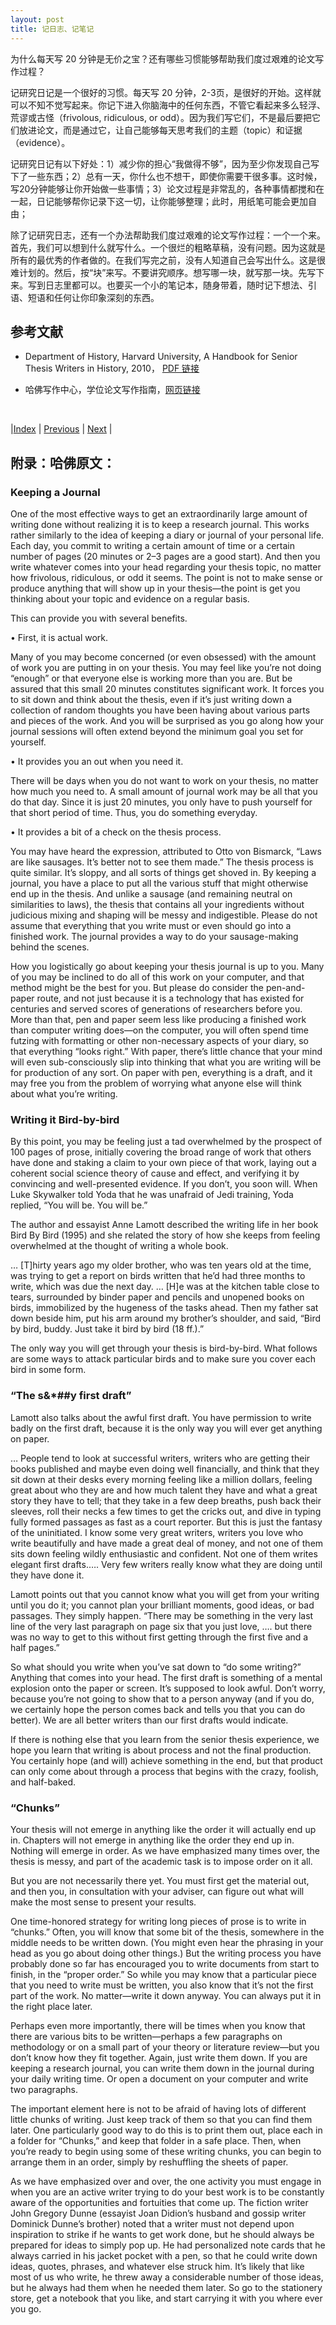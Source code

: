 ```yaml
---
layout: post
title: 记日志、记笔记
---
```


为什么每天写 20 分钟是无价之宝？还有哪些习惯能够帮助我们度过艰难的论文写作过程？

记研究日记是一个很好的习惯。每天写 20 分钟，2-3页，是很好的开始。这样就可以不知不觉写起来。你记下进入你脑海中的任何东西，不管它看起来多么轻浮、荒谬或古怪（frivolous, ridiculous, or odd）。因为我们写它们，不是最后要把它们放进论文，而是通过它，让自己能够每天思考我们的主题（topic）和证据（evidence）。

记研究日记有以下好处：1）减少你的担心“我做得不够”，因为至少你发现自己写下了一些东西；2）总有一天，你什么也不想干，即使你需要干很多事。这时候，写20分钟能够让你开始做一些事情；3）论文过程是非常乱的，各种事情都搅和在一起，日记能够帮你记录下这一切，让你能够整理；此时，用纸笔可能会更加自由；

除了记研究日志，还有一个办法帮助我们度过艰难的论文写作过程：一个一个来。首先，我们可以想到什么就写什么。一个很烂的粗略草稿，没有问题。因为这就是所有的最优秀的作者做的。在我们写完之前，没有人知道自己会写出什么。这是很难计划的。然后，按“块”来写。不要讲究顺序。想写哪一块，就写那一块。先写下来。写到日志里都可以。也要买一个小的笔记本，随身带着，随时记下想法、引语、短语和任何让你印象深刻的东西。

## 参考文献

- Department of History, Harvard University,  A Handbook for Senior Thesis Writers in History, 2010， [PDF 链接](https://writingproject.fas.harvard.edu/sites/hwpi.harvard.edu/files/hwp/files/hist_thesis_handbook_2010-11_web.pdf?m=1668053497)

- 哈佛写作中心，学位论文写作指南，[网页链接](https://writingproject.fas.harvard.edu/pages/senior-thesis-writing-guides)

<br/>

|[Index](../) | [Previous](3-6-write) | [Next](3-10-momentum) |

## 附录：哈佛原文：

### Keeping a Journal

One of the most effective ways to get an extraordinarily large amount of writing done without realizing it is to keep a research journal. This works rather similarly to the idea of keeping a diary or journal of your personal life. Each day, you commit to writing a certain amount of time or a certain number of pages (20 minutes or 2–3 pages are a good start). And then you write whatever comes into your head regarding your thesis topic, no matter how frivolous, ridiculous, or odd it seems. The point is not to make sense or produce anything that will show up in your thesis—the point is get you thinking about your topic and evidence on a regular basis.

This can provide you with several benefits.

• First, it is actual work.

Many of you may become concerned (or even obsessed) with the amount of work you are putting in on your thesis. You may feel like you’re not doing “enough” or that everyone else is working more than you are. But be assured that this small 20 minutes constitutes significant work. It forces you to sit down and think about the thesis, even if it’s just writing down a collection of random thoughts you have been having about various parts and pieces of the work. And you will be surprised as you go along how your journal sessions will often extend beyond the minimum goal you set for yourself.

• It provides you an out when you need it.

There will be days when you do not want to work on your thesis, no matter how much you need to. A small amount of journal work may be all that you do that day. Since it is just 20 minutes, you only have to push yourself for that short period of time. Thus, you do something everyday.

• It provides a bit of a check on the thesis process.

You may have heard the expression, attributed to Otto von Bismarck, “Laws are like sausages. It’s better not to see them made.” The thesis process is quite similar. It’s sloppy, and all sorts of things get shoved in. By keeping a journal, you have a place to put all the various stuff that might otherwise end up in the thesis. And unlike a sausage (and remaining neutral on similarities to laws), the thesis that contains all your ingredients without judicious mixing and shaping will be messy and indigestible. Please do not assume that everything that you write must or even should go into a finished work. The journal provides a way to do your sausage-making behind the scenes.

How you logistically go about keeping your thesis journal is up to you. Many of you may be inclined to do all of this work on your computer, and that method might be the best for you. But please do consider the pen-and-paper route, and not just because it is a technology that has existed for centuries and served scores of generations of researchers before you. More than that, pen and paper seem less like producing a finished work than computer writing does—on the computer, you will often spend time futzing with formatting or other non-necessary aspects of your diary, so that everything “looks right.” With paper, there’s little chance that your mind will even sub-consciously slip into thinking that what you are writing will be for production of any sort. On paper with pen, everything is a draft, and it may free you from the problem of worrying what anyone else will think about what you’re writing.

### Writing it Bird-by-bird

By this point, you may be feeling just a tad overwhelmed by the prospect of 100 pages of prose, initially covering the broad range of work that others have done and staking a claim to your own piece of that work, laying out a coherent social science theory of cause and effect, and verifying it by convincing and well-presented evidence. If you don’t, you soon will. When Luke Skywalker told Yoda that he was unafraid of Jedi training, Yoda replied, “You will be. You will be.”

The author and essayist Anne Lamott described the writing life in her book Bird By Bird (1995) and she related the story of how she keeps from feeling overwhelmed at the thought of writing a whole book.

… [T]hirty years ago my older brother, who was ten years old at the time, was trying to get a report on birds written that he’d had three months to write, which was due the next day. … [H]e was at the kitchen table close to tears, surrounded by binder paper and pencils and unopened books on birds, immobilized by the hugeness of the tasks ahead. Then my father sat down beside him, put his arm around my brother’s shoulder, and said, “Bird by bird, buddy. Just take it bird by bird (18 ff.).”

The only way you will get through your thesis is bird-by-bird. What follows are some ways to attack particular birds and to make sure you cover each bird in some form.

### “The s&*##y first draft”

Lamott also talks about the awful first draft. You have permission to write badly on the first draft, because it is the only way you will ever get anything on paper.

… People tend to look at successful writers, writers who are getting their books published and maybe even doing well financially, and think that they sit down at their desks every morning feeling like a million dollars, feeling great about who they are and how much talent they have and what a great story they have to tell; that they take in a few deep breaths, push back their sleeves, roll their necks a few times to get the cricks out, and dive in typing fully formed passages as fast as a court reporter. But this is just the fantasy of the uninitiated. I know some very great writers, writers you love who write beautifully and have made a great deal of money, and not one of them sits down feeling wildly enthusiastic and confident. Not one of them writes elegant first drafts.…. Very few writers really know what they are doing until they have done it.

Lamott points out that you cannot know what you will get from your writing until you do it; you cannot plan your brilliant moments, good ideas, or bad passages. They simply happen. “There may be something in the very last line of the very last paragraph on page six that you just love, …. but there was no way to get to this without first getting through the first five and a half pages.”

So what should you write when you’ve sat down to “do some writing?” Anything that comes into your head. The first draft is something of a mental explosion onto the paper or screen. It’s supposed to look awful. Don’t worry, because you’re not going to show that to a person anyway (and if you do, we certainly hope the person comes back and tells you that you can do better). We are all better writers than our first drafts would indicate.

If there is nothing else that you learn from the senior thesis experience, we hope you learn that writing is about process and not the final production. You certainly hope (and will) achieve something in the end, but that product can only come about through a process that begins with the crazy, foolish, and half-baked.

### “Chunks”

Your thesis will not emerge in anything like the order it will actually end up in. Chapters will not emerge in anything like the order they end up in. Nothing will emerge in order. As we have emphasized many times over, the thesis is messy, and part of the academic task is to impose order on it all.

But you are not necessarily there yet. You must first get the material out, and then you, in consultation with your adviser, can figure out what will make the most sense to present your results.

One time-honored strategy for writing long pieces of prose is to write in “chunks.” Often, you will know that some bit of the thesis, somewhere in the middle needs to be written down. (You might even hear the phrasing in your head as you go about doing other things.) But the writing process you have probably done so far has encouraged you to write documents from start to finish, in the “proper order.” So while you may know that a particular piece that you need to write must be written, you also know that it’s not the first part of the work. No matter—write it down anyway. You can always put it in the right place later.

Perhaps even more importantly, there will be times when you know that there are various bits to be written—perhaps a few paragraphs on methodology or on a small part of your theory or literature review—but you don’t know how they fit together. Again, just write them down. If you are keeping a research journal, you can write them down in the journal during your daily writing time. Or open a document on your computer and write two paragraphs.

The important element here is not to be afraid of having lots of different little chunks of writing. Just keep track of them so that you can find them later. One particularly good way to do this is to print them out, place each in a folder for “Chunks,” and keep that folder in a safe place. Then, when you’re ready to begin using some of these writing chunks, you can begin to arrange them in an order, simply by reshuffling the sheets of paper.

As we have emphasized over and over, the one activity you must engage in when you are an active writer trying to do your best work is to be constantly aware of the opportunities and fortuities that come up. The fiction writer John Gregory Dunne (essayist Joan Didion’s husband and gossip writer Dominick Dunne’s brother) noted that a writer must not depend upon inspiration to strike if he wants to get work done, but he should always be prepared for ideas to simply pop up. He had personalized note cards that he always carried in his jacket pocket with a pen, so that he could write down ideas, quotes, phrases, and whatever else struck him. It’s likely that like most of us who write, he threw away a considerable number of those ideas, but he always had them when he needed them later. So go to the stationery store, get a notebook that you like, and start carrying it with you where ever you go.
